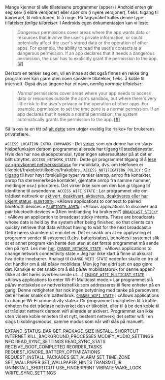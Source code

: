 Mange kjenner til alle tillatelsene programmer (apper) i Android enten gir seg selv (i eldre versjoner) eller spør om (i nyere versjoner), f.eks. tilgang til kameraet, til mikrofonen, til å ringe. På fagspråket kalles denne type tillatelser *farlige tillatelser.* I Androids egen dokumentasjon kan vi lese:

> *Dangerous* permissions cover areas where the app wants data or resources that involve the user's private information, or could potentially affect the user's stored data or the operation of other apps. For example, the ability to read the user's contacts is a dangerous permission. If an app declares that it needs a dangerous permission, the user has to explicitly grant the permission to the app. [[#]](https://developer.android.com/guide/topics/permissions/requesting.html#normal-dangerous)

Dersom en tenker seg om, vil en innse at det også finnes en rekke ting programmer kan gjøre uten noen spesielle tillatelser, f.eks. å koble til internett. Også disse tingene har et navn, nemlig *normale tillatelser:*

> *Normal* permissions cover areas where your app needs to access data or resources outside the app's sandbox, but where there's very little risk to the user's privacy or the operation of other apps. For example, permission to set the time zone is a normal permission. If an app declares that it needs a normal permission, the system automatically grants the permission to the app. [[#]](https://developer.android.com/guide/topics/permissions/requesting.html#normal-dangerous) 

Så la oss ta en titt på [alt dette](https://developer.android.com/guide/topics/permissions/normal-permissions.html) som utgjør «veldig lite risiko» for brukerens privatsfære.

`ACCESS_LOCATION_EXTRA_COMMANDS`
: Det [virker](https://stackoverflow.com/questions/9917888/android-access-location-extra-commands-permission-uses) som om denne har en slags hjelpefunksjon dersom programmet allerede har tilgang til stedstjenester. Hvis den har noe skadepotensial, tyder ingen søkeresultater på at det er blitt utnyttet.
`ACCESS_NETWORK_STATE`
: Dette gir programmet tilgang til å [lese av «grovkornet nettverksstatus»](https://developer.android.com/reference/android/net/NetworkInfo.State.html) for mobildata, dvs. om telefonen er tilkoblet/frakoblet/tilkobles/frakobles..
`ACCESS_NOTIFICATION_POLICY`
: [Gir tilgang](https://developer.android.com/reference/android/app/NotificationManager.Policy.html) til hvor høyt forskjellige typer varsler (anrop, anrop fra kontakter, anrop fra sternemerkede kontakter, gjentatte anrop fra samme nummer, meldinger osv.) prioriteres. Det virker ikke som om den kan gi tilgang til identitene til avsenderne.
`ACCESS_WIFI_STATE`
: Lar programmet vite om trådløst nettverk er [aktivert, deaktivert, aktiveres, deaktiveres eller har ukjent status](https://developer.android.com/reference/android/net/wifi/WifiManager.html).
[`BLUETOOTH`](https://developer.android.com/reference/android/Manifest.permission.html#BLUETOOTH)
: «Allows applications to connect to paired bluetooth devices.»
[`BLUETOOTH_ADMIN`](https://developer.android.com/reference/android/Manifest.permission.html#BLUETOOTH_ADMIN)
: «Allows applications to discover and pair bluetooth devices.» (Uten innblanding fra brukeren?)
[`BROADCAST_STICKY`](https://developer.android.com/reference/android/Manifest.permission.html#BROADCAST_STICKY)
: «Allows an application to broadcast sticky intents. These are broadcasts whose data is held by the system after being finished, so that clients can quickly retrieve that data without having to wait for the next broadcast.» Dette høres skumlere ut enn det er. Det er snakk om at en opplysning et programm sender til systemet (f.eks. batteristatus), beholdes i systemet slik at et annet program kan hente den uten at det første programmet må sende den på nytt. Les mer [her](https://stackoverflow.com/questions/26038839/knowing-about-sticky-intent-in-android).
[`CHANGE_NETWORK_STATE`](https://developer.android.com/reference/android/Manifest.permission.html#CHANGE_NETWORK_STATE)
: «Allows applications to change network connectivity state.» Jeg har ikke klart å finne ut akkurat hva dette innebærer. Analogt til `CHANGE_WIFI_STATE` nedenfor skulle en tro at det handler om å slå på/av mobildata. Men jeg har aldri sett en app gjøre det. Kanskje er det snakk om å slå på/av mobildatabruk for denne appen? (Ikke at det høres overbevisende ut….)
[`CHANGE_WIFI_MULTICAST_STATE`](https://developer.android.com/reference/android/Manifest.permission.html#CHANGE_WIFI_MULTICAST_STATE)
: «Allows applications to enter Wi-Fi Multicast mode.» Lar programmet slå på/av mottakelse av nettverkstrafikk som addresseres til flere enheter på en gang. Denne rettigheten har nok ingen betydning med tanke på personvern; det er heller snakk om batteribruk.
[`CHANGE_WIFI_STATE`](https://developer.android.com/reference/android/Manifest.permission.html#CHANGE_WIFI_STATE)
: «Allows applications to change Wi-Fi connectivity state.» Gir programmet muligheten til å koble enheten fra det trådløse nettverket den er tilkoblet, eller til å be den koble til et trådløst nettverk dersom wifi allerede er aktivert. Programmet kan ikke uten videre koble enheten til et nytt, bestemt nettverk; det setter wifi i en slags tilkoblingsmodus, samme modus som når wifi slås på manuelt.

EXPAND_STATUS_BAR
GET_PACKAGE_SIZE
INSTALL_SHORTCUT
INTERNET
KILL_BACKGROUND_PROCESSES
MODIFY_AUDIO_SETTINGS
NFC
READ_SYNC_SETTINGS
READ_SYNC_STATS
RECEIVE_BOOT_COMPLETED
REORDER_TASKS
REQUEST_IGNORE_BATTERY_OPTIMIZATIONS
REQUEST_INSTALL_PACKAGES
SET_ALARM
SET_TIME_ZONE
SET_WALLPAPER
SET_WALLPAPER_HINTS
TRANSMIT_IR
UNINSTALL_SHORTCUT
USE_FINGERPRINT
VIBRATE
WAKE_LOCK
WRITE_SYNC_SETTINGS
